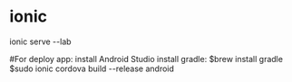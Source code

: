 # ionic
ionic serve --lab

#For deploy app:
install Android Studio
install gradle: $brew install gradle 
$sudo ionic cordova build --release android
